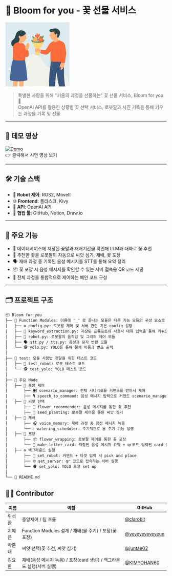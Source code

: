 # 🌸 Bloom for you - 꽃 선물 서비스

<img src="./bloom_for_you/resource/git_readme/congrats.png" alt="Project Banner" width="200"/>

> 특별한 사람을 위해 "키움의 과정을 선물하는" 꽃 선물 서비스, Bloom for you 🎁  
> OpenAI API를 활용한 상황별 꽃 선택 서비스, 로봇팔과 사진 기록을 통해 키우는 과정을 기록 및 선물

---

## 🎥 데모 영상

[![Demo](https://github.com/d-1world/bloom_for_you/0.jpg)](https://github.com/d-1world/bloom_for_you)  
👉 클릭해서 시연 영상 보기

---

## 🛠️ 기술 스택

- 🤖 **Robot 제어**: ROS2, MoveIt
- 🌐 **Frontend**: 플라스크, Kivy
- 🧠 **API**: OpenAI API
- 🧰 **협업 툴**: GitHub, Notion, Draw.io

---

## 🚀 주요 기능

- 🌺 데이터베이스에 저장된 꽃말과 재배기간을 확인해 LLM과 대화로 꽃 추천  
- 🤖 추천한 꽃을 로봇팔이 자동으로 씨앗 심기, 재배, 꽃 포장  
- 🗣️ 재배 과정 중 기록된 음성 메시지를 STT를 통해 요약 정리  
- 📦 꽃 포장 시 음성 메시지를 확인할 수 있는 서버 접속용 QR 코드 제공  
- 🧩 전체 과정을 통합적으로 제어하는 메인 코드 구성  

---

## 🗂️ 프로젝트 구조

```bash
📦 Bloom for you
├── 📁 Function Modules: 이름에 "_" 로 끝나는 모듈은 다른 기능 모듈의 구성 요소로 사용되는 내부 모듈
│   ├── ⚙️ config.py: 로봇팔 제어 및 서버 관련 기본 config 설정
│   ├── 🧠 keyword_extraction.py: 저장된 프롬프트와 사용자 대화 입력을 통해 키워드 추출
│   ├── 🤖 robot.py: 로봇팔의 움직임 및 그리퍼 제어 모듈
│   ├── 🗣️ stt.py / tts.py: 음성과 문자 변환 모듈
│   └── 🕵️ yolo.py: YOLO를 통해 물체 이름과 번호 출력
│
├── 🧪 test: 모듈 사용법 전달을 위한 테스트 코드
│   ├── 🤖 test_robot: 로봇 테스트 코드
│   └── 🕵️ test_yolo: YOLO 테스트 코드
│
├── 🧠 주요 Node
│   ├── 🧭 중앙 제어
│       ├── 🎛️ scenario_manager: 전체 시나리오를 커맨드를 받아서 제어
│       ├── 🎙️ speech_to_command: 음성 메시지 입력으로 커맨드 scenario_manager에 전달
│   ├── 🌱 씨앗 선택
│       ├── 🌸 flower_recommender: 음성 메시지를 통한 꽃 추천
│       ├── 🌾 seed_planting: 로봇팔 제어를 통한 씨앗 심기
│   ├── 🌿 재배
│       ├── 🎧 voice_memory: 재배 과정 중 음성 메시지 녹음
│       └── 💧 watering_scheduler: 주기적으로 물 주기 기능 실행
│   ├── 🎁 포장
│       ├── 📦 flower_wrapping: 로봇팔 제어를 통한 꽃 포장
│       └── 📝 make_letter_card: 저장된 음성 메시지 요약 + qr코드 입력된 card 생성
│   ├── ⚙️ 백그라운드 실행
│       ├── 🦾 set_robot: 커맨드 + 타겟 입력 시 pick and place
│       ├── 🌐 set_server: qr 코드로 접속하는 서버 실행
│       └── 🕵️ set_yolo: YOLO 모델 set up
│
└── 📄 README.md   
```


## 🧑‍💻 Contributor

| 이름 | 역할 | GitHub |
|------|------|--------|
| 위석환 | 중앙제어 / 팀 조율 | [@clarobit](https://github.com/clarobit) |
| 지예은 | Function Modules 설계 / 재배(물 주기) / 포장(꽃 포장) | [@yeyeyeyeyeyeun](https://github.com/yeyeyeyeyeyeun) |
| 박준태 | 씨앗 선택(꽃 추천, 씨앗 심기)  | [@juntae02](https://github.com/juntae02) |
| 김요한 | 재배(음성 메시지 녹음) / 포장(card 생성) / 백그라운드 실행(서버 실행) | [@KIMYOHAN60](https://github.com/KIMYOHAN60) |